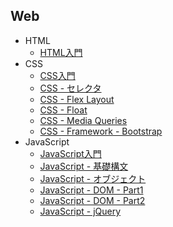 ## Web

+ HTML
  + [HTML入門](01_html.md)
+ CSS
  + [CSS入門](02_css.md)
  + [CSS - セレクタ](04_css.md)
  + [CSS - Flex Layout](05_css.md)
  + [CSS - Float](06_css.md)
  + [CSS - Media Queries](07_css.md)
  + [CSS - Framework - Bootstrap](08_css.md)
+ JavaScript
  + [JavaScript入門](03_js.md)
  + [JavaScript - 基礎構文](09_js.md)
  + [JavaScript - オブジェクト](10_js.md)
  + [JavaScript - DOM - Part1](11_js.md)
  + [JavaScript - DOM - Part2](12_js.md)
  + [JavaScript - jQuery](13_js.md)
